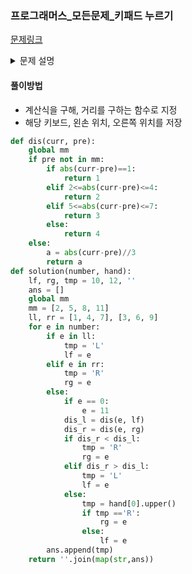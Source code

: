 ### 프로그래머스_모든문제_키패드 누르기
[문제링크](https://programmers.co.kr/learn/courses/30/lessons/67256)

<details>
  <summary>문제 설명</summary>
  
- 엄지손가락은 상하좌우 4가지 방향으로만 이동할 수 있으며 키패드 이동 한 칸은 거리로 1에 해당<br>
- 제한 사항<br>
>> - 왼쪽 열의 3개의 숫자 1, 4, 7을 입력할 때는 왼손 엄지손가락을 사용합니다.<br>
>> - 오른쪽 열의 3개의 숫자 3, 6, 9를 입력할 때는 오른손 엄지손가락을 사용합니다.<br>
>> - 가운데 열의 4개의 숫자 2, 5, 8, 0을 입력할 때는 두 엄지손가락의 현재 키패드의 위치에서 더 가까운 엄지손가락을 사용합니다.<br>
>> - 만약 두 엄지손가락의 거리가 같다면, 오른손잡이는 오른손 엄지손가락, 왼손잡이는 왼손 엄지손가락을 사용합니다.<br>

- 순서대로 누를 번호가 담긴 배열 numbers, 왼손잡이인지 오른손잡이인 지를 나타내는 문자열 hand가 매개변수로 주어질 때, <br>
  각 번호를 누른 엄지손가락이 왼손인 지 오른손인 지를 나타내는 연속된 문자열 형태로 return.<br>

</details>


#### 풀이방법
-  계산식을 구해, 거리를 구하는 함수로 지정
-  해당 키보드, 왼손 위치, 오른쪽 위치를 저장


```python
def dis(curr, pre):
    global mm
    if pre not in mm:
        if abs(curr-pre)==1:
            return 1
        elif 2<=abs(curr-pre)<=4:
            return 2
        elif 5<=abs(curr-pre)<=7:
            return 3
        else:
            return 4
    else:
        a = abs(curr-pre)//3
        return a
def solution(number, hand):
    lf, rg, tmp = 10, 12, ''
    ans = []
    global mm
    mm = [2, 5, 8, 11]
    ll, rr = [1, 4, 7], [3, 6, 9]
    for e in number:
        if e in ll:
            tmp = 'L'
            lf = e
        elif e in rr:
            tmp = 'R'
            rg = e
        else:
            if e == 0:
                e = 11
            dis_l = dis(e, lf)
            dis_r = dis(e, rg)
            if dis_r < dis_l:
                tmp = 'R'
                rg = e
            elif dis_r > dis_l:
                tmp = 'L'
                lf = e
            else:
                tmp = hand[0].upper()
                if tmp =='R':
                    rg = e
                else:
                    lf = e
        ans.append(tmp)
    return ''.join(map(str,ans))
```
